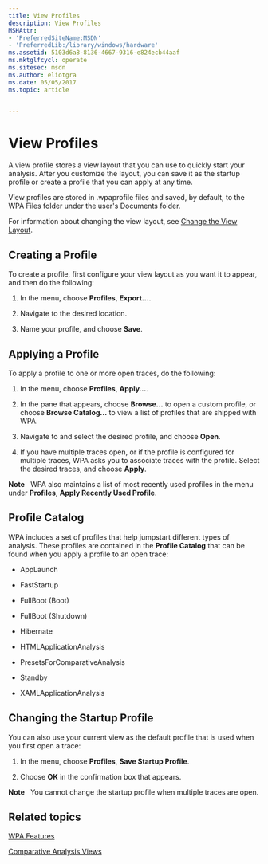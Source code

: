 ```yaml
---
title: View Profiles
description: View Profiles
MSHAttr:
- 'PreferredSiteName:MSDN'
- 'PreferredLib:/library/windows/hardware'
ms.assetid: 5103d6a8-8136-4667-9316-e824ecb44aaf
ms.mktglfcycl: operate
ms.sitesec: msdn
ms.author: eliotgra
ms.date: 05/05/2017
ms.topic: article


---
```


# View Profiles


A view profile stores a view layout that you can use to quickly start your analysis. After you customize the layout, you can save it as the startup profile or create a profile that you can apply at any time.

View profiles are stored in .wpaprofile files and saved, by default, to the WPA Files folder under the user's Documents folder.

For information about changing the view layout, see [Change the View Layout](change-the-view-layout.md).

## Creating a Profile


To create a profile, first configure your view layout as you want it to appear, and then do the following:

1.  In the menu, choose **Profiles**, **Export…**.

2.  Navigate to the desired location.

3.  Name your profile, and choose **Save**.

## Applying a Profile


To apply a profile to one or more open traces, do the following:

1.  In the menu, choose **Profiles**, **Apply…**.

2.  In the pane that appears, choose **Browse…** to open a custom profile, or choose **Browse Catalog…** to view a list of profiles that are shipped with WPA.

3.  Navigate to and select the desired profile, and choose **Open**.

4.  If you have multiple traces open, or if the profile is configured for multiple traces, WPA asks you to associate traces with the profile. Select the desired traces, and choose **Apply**.

**Note**  
WPA also maintains a list of most recently used profiles in the menu under **Profiles**, **Apply Recently Used Profile**.

 

## Profile Catalog


WPA includes a set of profiles that help jumpstart different types of analysis. These profiles are contained in the **Profile Catalog** that can be found when you apply a profile to an open trace:

-   AppLaunch

-   FastStartup

-   FullBoot (Boot)

-   FullBoot (Shutdown)

-   Hibernate

-   HTMLApplicationAnalysis

-   PresetsForComparativeAnalysis

-   Standby

-   XAMLApplicationAnalysis

## Changing the Startup Profile


You can also use your current view as the default profile that is used when you first open a trace:

1.  In the menu, choose **Profiles**, **Save Startup Profile**.

2.  Choose **OK** in the confirmation box that appears.

**Note**  
You cannot change the startup profile when multiple traces are open.

 

## Related topics


[WPA Features](wpa-features.md)

[Comparative Analysis Views](comparative-analysis-views.md)

 

 







